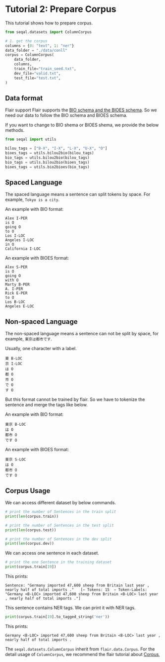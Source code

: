 # Tutorial 2: Prepare Corpus

This tutorial shows how to prepare corpus.

```python
from seqal.datasets import ColumnCorpus

# 1. get the corpus
columns = {0: "text", 1: "ner"}
data_folder = "./data/conll"
corpus = ColumnCorpus(
    data_folder,
    columns,
    train_file="train_seed.txt",
    dev_file="valid.txt",
    test_file="test.txt",
)
```

## Data format

Flair support Flair supports the [BIO schema and the BIOES schema](https://en.wikipedia.org/wiki/Inside–outside–beginning_(tagging)). So we need our data to follow the BIO schema and BIOES schema.

If you want to change to BIO shema or BIOES shema, we provide the below methods.

```python
from seqal import utils

bilou_tags = ["B-X", "I-X", "L-X", "U-X", "O"]
bioes_tags = utils.bilou2bio(bilou_tags)
bio_tags = utils.bilou2bio(bilou_tags)
bio_tags = utils.bilou2bio(bioes_tags)
bioes_tags = utils.bio2bioes(bio_tags)
```

## Spaced Language

The spaced language means a sentence can split tokens by space. For example, `Tokyo is a city`.

An example with BIO format:

```
Alex I-PER
is O
going O
to O
Los I-LOC
Angeles I-LOC
in O
California I-LOC
```

An example with BIOES format:

```
Alex S-PER
is O
going O
with O
Marty B-PER
A. I-PER
Rick E-PER
to O
Los B-LOC
Angeles E-LOC
```

## Non-spaced Language

The non-spaced language means a sentence can not be split by space, for example, `東京は都市です`.

Usually, one character with a label.

```
東 B-LOC
京 I-LOC
は O
都 O
市 O
で O
す O
```

But this format cannot be trained by flair. So we have to tokenize the sentence and merge the tags like below.

An example with BIO format:

```
東京 B-LOC
は O
都市 O
です O
```

An example with BIOES format:

```
東京 S-LOC
は O
都市 O
です O
```

## Corpus Usage

We can access different dataset by below commands.


```python
# print the number of Sentences in the train split
print(len(corpus.train))

# print the number of Sentences in the test split
print(len(corpus.test))

# print the number of Sentences in the dev split
print(len(corpus.dev))
```

We can access one sentence in each dataset.
```python
# print the one Sentence in the training dataset
print(corpus.train[19])
```

This prints:
```
Sentence: "Germany imported 47,600 sheep from Britain last year , nearly half of total imports ."   [− Tokens: 15  − Token-Labels: "Germany <B-LOC> imported 47,600 sheep from Britain <B-LOC> last year , nearly half of total imports ."]
 ```

This sentence contains NER tags. We can print it with NER tags.

```python
print(corpus.train[19].to_tagged_string('ner'))
```

This prints:

```
Germany <B-LOC> imported 47,600 sheep from Britain <B-LOC> last year , nearly half of total imports .
```

The `seqal.datasets.ColumnCorpus` inherit from `flair.data.Corpus`. For the detail usage of `ColumnCorpus`, we recommend the flair tutorial about [Corpus](https://github.com/flairNLP/flair/blob/v0.10/resources/docs/TUTORIAL_6_CORPUS.md), 